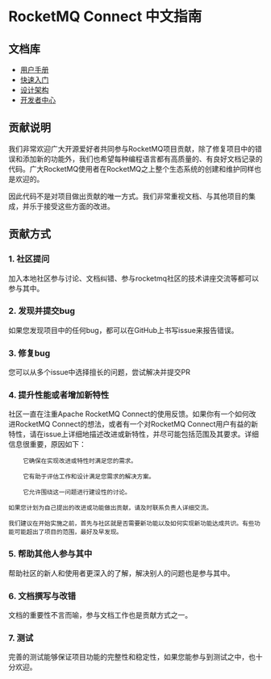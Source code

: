 # RocketMQ Connect 中文指南

## 文档库

* [用户手册](https://rocketmq-1.gitbook.io/rocketmq-connector/)
* [快速入门](https://rocketmq-1.gitbook.io/rocketmq-connector/quick-start/qian-qi-zhun-bei)
* [设计架构](https://rocketmq-1.gitbook.io/rocketmq-connector/jia-gou-she-ji)
* [开发者中心](https://rocketmq-1.gitbook.io/rocketmq-connector/kai-fa-zhe-zhong-xin/mqadmin-cao-zuo-zhi-nan)


## 贡献说明
我们非常欢迎广大开源爱好者共同参与RocketMQ项目贡献，除了修复项目中的错误和添加新的功能外，我们也希望每种编程语言都有高质量的、有良好文档记录的代码。广大RocketMQ使用者在RocketMQ之上整个生态系统的创建和维护同样也是欢迎的。

因此代码不是对项目做出贡献的唯一方式。我们非常重视文档、与其他项目的集成，并乐于接受这些方面的改进。

## 贡献方式

### 1. 社区提问
加入本地社区参与讨论、文档纠错、参与rocketmq社区的技术讲座交流等都可以参与其中。

### 2. 发现并提交bug
如果您发现项目中的任何bug，都可以在GitHub上书写issue来报告错误。

### 3. 修复bug
您可以从多个issue中选择擅长的问题，尝试解决并提交PR

### 4. 提升性能或者增加新特性
社区一直在注重Apache RocketMQ Connect的使用反馈。如果你有一个如何改进RocketMQ Connect的想法，或者有一个对RocketMQ Connect用户有益的新特性，请在issue上详细地描述改进或新特性，并尽可能包括范围及其要求。详细信息很重要，原因如下：

        它确保在实现改进或特性时满足您的需求。

        它有助于评估工作和设计满足您需求的解决方案。

        它允许围绕这一问题进行建设性的讨论。

    如果您计划为自己提出的改进或功能做出贡献，请及时联系负责人详细交流。

    我们建议在开始实施之前，首先与社区就是否需要新功能以及如何实现新功能达成共识。有些功能可能超出了项目的范围，最好及早发现。

### 5. 帮助其他人参与其中
帮助社区的新人和使用者更深入的了解，解决别人的问题也是参与其中。

### 6. 文档撰写与改错
文档的重要性不言而喻，参与文档工作也是贡献方式之一。

### 7. 测试
完善的测试能够保证项目功能的完整性和稳定性，如果您能参与到测试之中，也十分欢迎。
